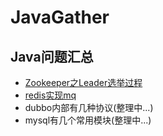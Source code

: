 # JavaGather

## Java问题汇总

- [Zookeeper之Leader选举过程](https://github.com/smltq/spring-boot-demo/blob/master/java-gather/src/main/java/com/easy/javaGather/Zookeeper-Leader.md)
- [redis实现mq](https://github.com/smltq/spring-boot-demo/blob/master/mq-redis)
- dubbo内部有几种协议(整理中...)
- mysql有几个常用模块(整理中...)